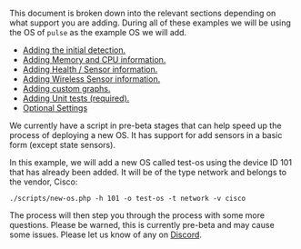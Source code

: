 This document is broken down into the relevant sections depending on
what support you are adding. During all of these examples we will be
using the OS of `pulse` as the example OS we will add.

- [Adding the initial detection.](os/Initial-Detection.md)
- [Adding Memory and CPU information.](os/Mem-CPU-Information.md)
- [Adding Health / Sensor information.](os/Health-Information.md)
- [Adding Wireless Sensor information.](os/Wireless-Sensors.md)
- [Adding custom graphs.](os/Custom-Graphs.md)
- [Adding Unit tests (required).](os/Test-Units.md)
- [Optional Settings](os/Settings.md)

We currently have a script in pre-beta stages that can help speed up
the process of deploying a new OS. It has support for add sensors in a
basic form (except state sensors).

In this example, we will add a new OS called test-os using the device
ID 101 that has already been added. It will be of the type network and
belongs to the vendor, Cisco:

`./scripts/new-os.php -h 101 -o test-os -t network -v cisco`

The process will then step you through the process with some more
questions. Please be warned, this is  currently pre-beta and may cause
some issues. Please let us know of any on [Discord](https://t.kartsn.ms/discord).
